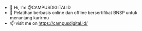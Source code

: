 - 👋 Hi, I’m @CAMPUSDIGITALID
- 👀 Pelatihan berbasis online dan offline bersertifikat BNSP untuk menunjang karirmu
- 📫 visit me on https://campusdigital.id/

<!---
CAMPUSDIGITALID/CAMPUSDIGITALID is a ✨ special ✨ repository because its `README.md` (this file) appears on your GitHub profile.
You can click the Preview link to take a look at your changes.
--->
